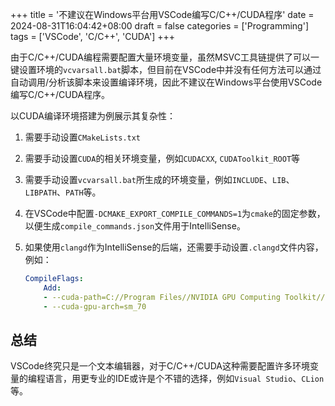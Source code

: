 +++
title = '不建议在Windows平台用VSCode编写C/C++/CUDA程序'
date = 2024-08-31T16:04:42+08:00
draft = false
categories = ['Programming']
tags = ['VSCode', 'C/C++', 'CUDA']
+++

由于C/C++/CUDA编程需要配置大量环境变量，虽然MSVC工具链提供了可以一键设置环境的`vcvarsall.bat`脚本，但目前在VSCode中并没有任何方法可以通过自动调用/分析该脚本来设置编译环境，因此不建议在Windows平台使用VSCode编写C/C++/CUDA程序。

以CUDA编译环境搭建为例展示其复杂性：

1. 需要手动设置`CMakeLists.txt`
2. 需要手动设置`CUDA`的相关环境变量，例如`CUDACXX`, `CUDAToolkit_ROOT`等
3. 需要手动设置`vcvarsall.bat`所生成的环境变量，例如`INCLUDE`、`LIB`、`LIBPATH`、`PATH`等。
4. 在VSCode中配置`-DCMAKE_EXPORT_COMPILE_COMMANDS=1`为`cmake`的固定参数，以便生成`compile_commands.json`文件用于IntelliSense。
5. 如果使用`clangd`作为IntelliSense的后端，还需要手动设置`.clangd`文件内容，例如：

    ```yaml
    CompileFlags:
        Add:
        - --cuda-path=C://Program Files//NVIDIA GPU Computing Toolkit//CUDA//v12.6//
        - --cuda-gpu-arch=sm_70
    ```

## 总结

VSCode终究只是一个文本编辑器，对于C/C++/CUDA这种需要配置许多环境变量的编程语言，用更专业的IDE或许是个不错的选择，例如`Visual Studio`、`CLion`等。
